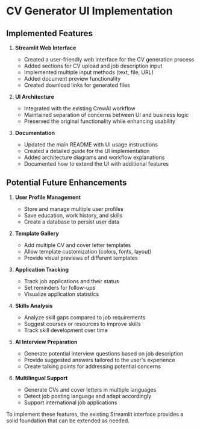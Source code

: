 # CV Generator UI Implementation

## Implemented Features

1. **Streamlit Web Interface**
   - Created a user-friendly web interface for the CV generation process
   - Added sections for CV upload and job description input
   - Implemented multiple input methods (text, file, URL)
   - Added document preview functionality
   - Created download links for generated files

2. **UI Architecture**
   - Integrated with the existing CrewAI workflow
   - Maintained separation of concerns between UI and business logic
   - Preserved the original functionality while enhancing usability

3. **Documentation**
   - Updated the main README with UI usage instructions
   - Created a detailed guide for the UI implementation
   - Added architecture diagrams and workflow explanations
   - Documented how to extend the UI with additional features

## Potential Future Enhancements

1. **User Profile Management**
   - Store and manage multiple user profiles
   - Save education, work history, and skills
   - Create a database to persist user data

2. **Template Gallery**
   - Add multiple CV and cover letter templates
   - Allow template customization (colors, fonts, layout)
   - Provide visual previews of different templates

3. **Application Tracking**
   - Track job applications and their status
   - Set reminders for follow-ups
   - Visualize application statistics

4. **Skills Analysis**
   - Analyze skill gaps compared to job requirements
   - Suggest courses or resources to improve skills
   - Track skill development over time

5. **AI Interview Preparation**
   - Generate potential interview questions based on job description
   - Provide suggested answers tailored to the user's experience
   - Create talking points for addressing potential concerns

6. **Multilingual Support**
   - Generate CVs and cover letters in multiple languages
   - Detect job posting language and adapt accordingly
   - Support international job applications

To implement these features, the existing Streamlit interface provides a solid foundation that can be extended as needed.
